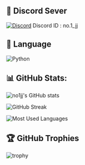 ## 🔗 Discord Sever

[![Discord](https://img.shields.io/badge/Discord-7289DA?style=for-the-badge&logo=discord&logoColor=white)]([https://discord.gg/your-discord-invite-link](https://discord.gg/pulservice))
Discord ID : no.1_jj

## 🚀 Language

![Python](https://img.shields.io/badge/Python-3776AB?style=for-the-badge&logo=python&logoColor=white)


## 📊 GitHub Stats:

![no1jj's GitHub stats](https://github-readme-stats.vercel.app/api?username=no1jj&show_icons=true&theme=radical)

![GitHub Streak](https://github-readme-streak-stats.herokuapp.com/?user=no1jj&theme=radical)

![Most Used Languages](https://github-readme-stats.vercel.app/api/top-langs/?username=no1jj&layout=compact&theme=radical)


## 🏆 GitHub Trophies

![trophy](https://github-profile-trophy.vercel.app/?username=no1jj&theme=radical)



